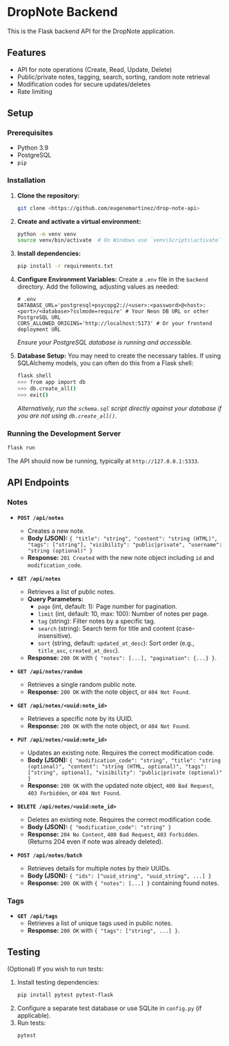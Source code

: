 # DropNote Backend

This is the Flask backend API for the DropNote application.

## Features

*   API for note operations (Create, Read, Update, Delete)
*   Public/private notes, tagging, search, sorting, random note retrieval
*   Modification codes for secure updates/deletes
*   Rate limiting

## Setup

### Prerequisites

*   Python 3.9
*   PostgreSQL
*   `pip`

### Installation

1.  **Clone the repository:**
    ```bash
    git clone <https://github.com/eugenemartinez/drop-note-api>
    ```

2.  **Create and activate a virtual environment:**
    ```bash
    python -m venv venv
    source venv/bin/activate  # On Windows use `venv\Scripts\activate`
    ```

3.  **Install dependencies:**
    ```bash
    pip install -r requirements.txt
    ```

4.  **Configure Environment Variables:**
    Create a `.env` file in the `backend` directory. Add the following, adjusting values as needed:
    ```dotenv
    # .env
    DATABASE_URL='postgresql+psycopg2://<user>:<password>@<host>:<port>/<database>?sslmode=require' # Your Neon DB URL or other PostgreSQL URL
    CORS_ALLOWED_ORIGINS='http://localhost:5173' # Or your frontend deployment URL

    ```
    *Ensure your PostgreSQL database is running and accessible.*

5.  **Database Setup:**
    You may need to create the necessary tables. If using SQLAlchemy models, you can often do this from a Flask shell:
    ```bash
    flask shell
    >>> from app import db
    >>> db.create_all()
    >>> exit()
    ```
    *Alternatively, run the `schema.sql` script directly against your database if you are not using `db.create_all()`.*

### Running the Development Server

```bash
flask run
```
The API should now be running, typically at `http://127.0.0.1:5333`.

## API Endpoints

### Notes

*   **`POST /api/notes`**
    *   Creates a new note.
    *   **Body (JSON):** `{ "title": "string", "content": "string (HTML)", "tags": ["string"], "visibility": "public|private", "username": "string (optional)" }`
    *   **Response:** `201 Created` with the new note object including `id` and `modification_code`.

*   **`GET /api/notes`**
    *   Retrieves a list of public notes.
    *   **Query Parameters:**
        *   `page` (int, default: 1): Page number for pagination.
        *   `limit` (int, default: 10, max: 100): Number of notes per page.
        *   `tag` (string): Filter notes by a specific tag.
        *   `search` (string): Search term for title and content (case-insensitive).
        *   `sort` (string, default: `updated_at_desc`): Sort order (e.g., `title_asc`, `created_at_desc`).
    *   **Response:** `200 OK` with `{ "notes": [...], "pagination": {...} }`.

*   **`GET /api/notes/random`**
    *   Retrieves a single random public note.
    *   **Response:** `200 OK` with the note object, or `404 Not Found`.

*   **`GET /api/notes/<uuid:note_id>`**
    *   Retrieves a specific note by its UUID.
    *   **Response:** `200 OK` with the note object, or `404 Not Found`.

*   **`PUT /api/notes/<uuid:note_id>`**
    *   Updates an existing note. Requires the correct modification code.
    *   **Body (JSON):** `{ "modification_code": "string", "title": "string (optional)", "content": "string (HTML, optional)", "tags": ["string", optional], "visibility": "public|private (optional)" }`
    *   **Response:** `200 OK` with the updated note object, `400 Bad Request`, `403 Forbidden`, or `404 Not Found`.

*   **`DELETE /api/notes/<uuid:note_id>`**
    *   Deletes an existing note. Requires the correct modification code.
    *   **Body (JSON):** `{ "modification_code": "string" }`
    *   **Response:** `204 No Content`, `400 Bad Request`, `403 Forbidden`. (Returns 204 even if note was already deleted).

*   **`POST /api/notes/batch`**
    *   Retrieves details for multiple notes by their UUIDs.
    *   **Body (JSON):** `{ "ids": ["uuid_string", "uuid_string", ...] }`
    *   **Response:** `200 OK` with `{ "notes": [...] }` containing found notes.

### Tags

*   **`GET /api/tags`**
    *   Retrieves a list of unique tags used in public notes.
    *   **Response:** `200 OK` with `{ "tags": ["string", ...] }`.

## Testing

(Optional) If you wish to run tests:

1.  Install testing dependencies:
    ```bash
    pip install pytest pytest-flask
    ```
2.  Configure a separate test database or use SQLite in `config.py` (if applicable).
3.  Run tests:
    ```bash
    pytest
    ```